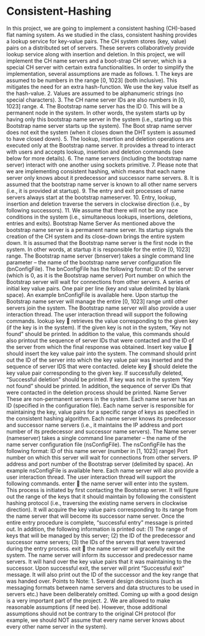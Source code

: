 # Consistent-Hashing
In this project, we are going to implement a consistent hashing (CH)-based flat naming system. As we studied in the class, consistent hashing provides a lookup service for key-value pairs. The CH system stores (key, value) pairs on a distributed set of servers. These servers collaboratively provide lookup service along with insertion and deletion. In this project, we will implement the CH name servers and a boot-strap CH server, which is a special CH server with certain extra functionalities. In order to simplify the implementation, several assumptions are made as follows. 1. The keys are assumed to be numbers in the range [0, 1023] (both inclusive). This mitigates the need for an extra hash-function. We use the key value itself as the hash-value. 2. Values are assumed to be alphanumeric strings (no special characters). 3. The CH name server IDs are also numbers in [0, 1023] range. 4. The Bootstrap name server has the ID 0. This will be a permanent node in the system. In other words, the system starts up by having only this bootstrap name server in the system (i.e., starting up this Bootstrap name server starts up the system). The Boot strap name server does not exit the system (when it closes down the DHT system is assumed to have closed down). 5. The lookup, insertion and deletion operations are executed only at the Bootstrap name server. It provides a thread to interact with users and accepts lookup, insertion and deletion commands (see below for more details). 6. The name servers (including the bootstrap name server) interact with one another using sockets primitive. 7. Please note that we are implementing consistent hashing, which means that each name server only knows about it predecessor and successor name servers. 8. It is assumed that the bootstrap name server is known to all other name servers (i.e., it is provided at startup). 9. The entry and exit processes of name servers always start at the bootstrap nameserver. 10. Entry, lookup, insertion and deletion traverse the servers in clockwise direction (i.e., by following successors). 11. We assume that there will not be any race conditions in the system (i.e., simultaneous lookups, insertions, deletions, entries and exits). Bootstrap Name Server As mentioned above the bootstrap name server is a permanent name server. Its startup signals the creation of the CH system and its close-down brings the entire system down. It is assumed that the Bootstrap name server is the first node in the system. In other words, at startup it is responsible for the entire [0, 1023] range. The Bootstrap name server (bnserver) takes a single command line parameter – the name of the bootstrap name server configuration file (bnConfigFile). The bnConfigFile has the following format: ID of the server (which is 0, as it is the Bootstrap name server) Port number on which the Bootstrap server will wait for connections from other servers. A series of initial key value pairs. One pair per line (key and value delimited by blank space). An example bnConfigFile is available here. Upon startup the Bootstrap name server will manage the entire [0, 1023] range until other servers join the system. The Bootstrap name server will also provide a user interaction thread. The user interaction thread will support the following commands. lookup key  retrieves the value corresponding to the given key (if the key is in the system). If the given key is not in the system, “Key not found” should be printed. In addition to the value, this commands should also printout the sequence of server IDs that were contacted and the ID of the server from which the final response was obtained. Insert key value  should insert the key value pair into the system. The command should print out the ID of the server into which the key value pair was inserted and the sequence of server IDS that were contacted. delete key  should delete the key value pair corresponding to the given key. If successfully deleted, “Successful deletion” should be printed. If key was not in the system “Key not found” should be printed. In addition, the sequence of server IDs that were contacted in the deletion process should be printed. Name Server These are non-permanent servers in the system. Each name server has an ID (specified in the configuration file). Each name server is responsible for maintaining the key, value pairs for a specific range of keys as specified in the consistent hashing algorithm. Each name server knows its predecessor and successor name servers (i.e., it maintains the IP address and port number of its predecessor and successor name servers). The Name server (nameserver) takes a single command line parameter – the name of the name server configuration file (nsConfigFile). The nsConfigFile has the following format: ID of this name server (number in [1, 1023] range) Port number on which this server will wait for connections from other servers. IP address and port number of the Bootstrap server (delimited by space). An example nsConfigFile is available here. Each name server will also provide a user interaction thread. The user interaction thread will support the following commands. enter  the name server will enter into the system. This process is initiated by first contacting the Bootstrap server. It will figure out the range of the keys that it should maintain by following the consistent hashing protocol (i.e., traversing the existing name servers in clockwise direction). It will acquire the key value pairs corresponding to its range from the name server that will become its successor name server. Once the entire entry procedure is complete, “successful entry” message is printed out. In addition, the following information is printed out: (1) The range of keys that will be managed by this server; (2) the ID of the predecessor and successor name servers; (3) the IDs of the servers that were traversed during the entry process. exit  the name server will gracefully exit the system. The name server will inform its successor and predecessor name servers. It will hand over the key value pairs that it was maintaining to the successor. Upon successful exit, the server will print “Successful exit” message. It will also print out the ID of the successor and the key range that was handed over. Points to Note: 1. Several design decisions (such as messaging formats between name servers and data structures to be used in servers etc.) have been deliberately omitted. Coming up with a good design is a very important part of the project. 2. We are allowed to make reasonable assumptions (if need be). However, those additional assumptions should not be contrary to the original CH protocol (for example, we should NOT assume that every name server knows about every other name server in the system). 